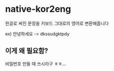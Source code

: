 # native-kor2eng

한글로 써진 문장을 키보드 그대로의 영어로 변환해줍니다

ex) 안녕하세요 -> dkssudgktpdy

## 이게 왜 필요함?

비밀번호 만들 때 쓰시라구 ㅎㅎ...
